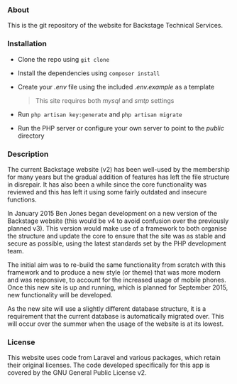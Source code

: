 ### About
This is the git repository of the website for Backstage Technical Services. 

### Installation
*   Clone the repo using `git clone`
*   Install the dependencies using `composer install`
*   Create your *.env* file using the included *.env.example* as a template

	> This site requires both *mysql* and *smtp* settings 
*   Run `php artisan key:generate` and `php artisan migrate`
*   Run the PHP server or configure your own server to point to the *public* directory

### Description
The current Backstage website (v2) has been well-used by the membership for many years but the gradual addition of features has left the file structure in disrepair. It has also been a while since the core functionality was reviewed and this has left it using some fairly outdated and insecure functions.

In January 2015 Ben Jones began development on a new version of the Backstage website (this would be v4 to avoid confusion over the previously planned v3). This version would make use of a framework to both organise the structure and update the core to ensure that the site was as stable and secure as possible, using the latest standards set by the PHP development team.

The initial aim was to re-build the same functionality from scratch with this framework and to produce a new style (or theme) that was more modern and was responsive, to account for the increased usage of mobile phones. Once this new site is up and running, which is planned for September 2015, new functionality will be developed.

As the new site will use a slightly different database structure, it is a requirement that the current database is automatically migrated over. This will occur over the summer when the usage of the website is at its lowest.

### License
This website uses code from Laravel and various packages, which retain their original licenses. The code developed specifically for this app is covered by the GNU General Public License v2.
